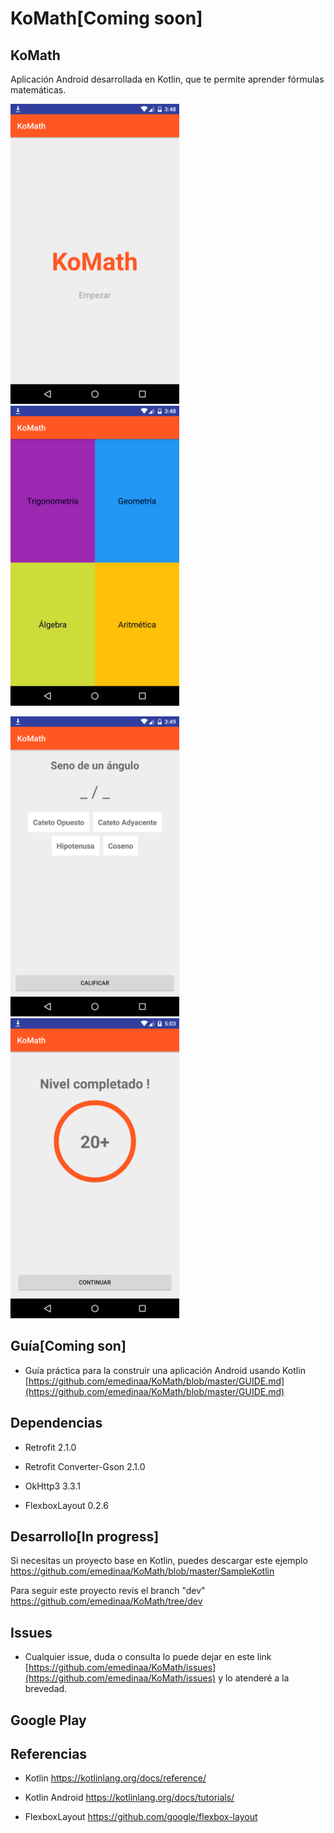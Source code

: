 # KoMath[Coming soon]

## KoMath 

Aplicación Android desarrollada en Kotlin, que te permite aprender fórmulas matemáticas.

<img src="./screenshots/screenshot1.png" height="480">  <img src="./screenshots/screenshot2.png" height="480">

<img src="./screenshots/screenshot3.png" height="480">  <img src="./screenshots/screenshot4.png" height="480">

## Guía[Coming son]

- Guía práctica para la construir una aplicación Android usando Kotlin [https://github.com/emedinaa/KoMath/blob/master/GUIDE.md](https://github.com/emedinaa/KoMath/blob/master/GUIDE.md)

## Dependencias

- Retrofit 2.1.0

- Retrofit Converter-Gson 2.1.0 

- OkHttp3 3.3.1

- FlexboxLayout 0.2.6


## Desarrollo[In progress]

Si necesitas un proyecto base en Kotlin, puedes descargar este ejemplo https://github.com/emedinaa/KoMath/blob/master/SampleKotlin 

Para seguir este proyecto revis el branch "dev"
https://github.com/emedinaa/KoMath/tree/dev

## Issues
- Cualquier issue, duda o consulta lo puede dejar en este link [https://github.com/emedinaa/KoMath/issues](https://github.com/emedinaa/KoMath/issues) y lo atenderé a la brevedad.

## Google Play

## Referencias

- Kotlin https://kotlinlang.org/docs/reference/

- Kotlin Android https://kotlinlang.org/docs/tutorials/

- FlexboxLayout https://github.com/google/flexbox-layout
